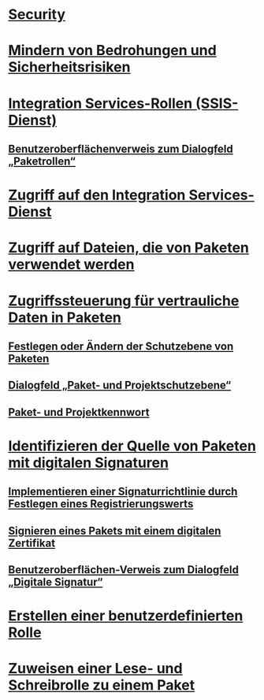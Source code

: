 # [Security](security-overview-integration-services.md)
# [Mindern von Bedrohungen und Sicherheitsrisiken](../threat-and-vulnerability-mitigation-integration-services.md)
# [Integration Services-Rollen (SSIS-Dienst)](integration-services-roles-ssis-service.md)
## [Benutzeroberflächenverweis zum Dialogfeld „Paketrollen“](../package-roles-dialog-box-ui-reference.md)
# [Zugriff auf den Integration Services-Dienst](../access-to-the-integration-services-service.md)
# [Zugriff auf Dateien, die von Paketen verwendet werden](../access-to-files-used-by-packages.md)
# [Zugriffssteuerung für vertrauliche Daten in Paketen](access-control-for-sensitive-data-in-packages.md)
## [Festlegen oder Ändern der Schutzebene von Paketen](../set-or-change-the-protection-level-of-packages.md)
## [Dialogfeld „Paket- und Projektschutzebene“](../package-and-project-protection-level-dialog-box.md)
## [Paket- und Projektkennwort](../package-and-project-password.md)
# [Identifizieren der Quelle von Paketen mit digitalen Signaturen](identify-the-source-of-packages-with-digital-signatures.md)
## [Implementieren einer Signaturrichtlinie durch Festlegen eines Registrierungswerts](../implement-a-signing-policy-by-setting-a-registry-value.md)
## [Signieren eines Pakets mit einem digitalen Zertifikat](../sign-a-package-by-using-a-digital-certificate.md)
## [Benutzeroberflächen-Verweis zum Dialogfeld „Digitale Signatur“](../digital-signing-dialog-box-ui-reference.md)
# [Erstellen einer benutzerdefinierten Rolle](../create-a-user-defined-role.md)
# [Zuweisen einer Lese- und Schreibrolle zu einem Paket](../assign-a-reader-and-writer-role-to-a-package.md)
